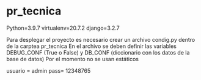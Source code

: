 # pr_tecnica

Python=3.9.7
virtualenv=20.7.2
django=3.2.7

Para desplegar el proyecto es necesario crear un archivo condig.py dentro de la carptea pr_tecnica
En el archivo se deben definir las variables DEBUG_CONF (True o False) y DB_CONF (diccionario con los datos de la base de datos)
Por el momento no se usan estáticos


usuario = admin pass= 12348765
